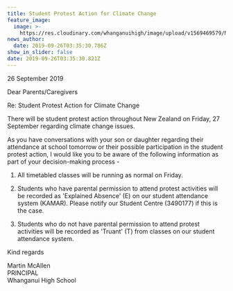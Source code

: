 ```yaml
---
title: Student Protest Action for Climate Change
feature_image:
  image: >-
    https://res.cloudinary.com/whanganuihigh/image/upload/v1569469579/News/Whanganui_High_School_LHead_PDF_Nov_2016_002.jpg
news_author:
  date: 2019-09-26T03:35:30.786Z
show_in_slider: false
date: 2019-09-26T03:35:30.821Z
---
```

26 September 2019


Dear Parents/Caregivers

Re: Student Protest Action for Climate Change

There will be student protest action throughout New Zealand on Friday, 27 September regarding climate change issues.

As you have conversations with your son or daughter regarding their attendance at school tomorrow or their possible participation in the student protest action, I would like you to be aware of the following information as part of your decision-making process - 

1. All timetabled classes will be running as normal on Friday.

2. Students who have parental permission to attend protest activities will be recorded as 'Explained Absence' (E) on our student attendance system (KAMAR). Please notify our Student Centre (3490177) if this is the case.

3. Students who do not have parental permission to attend protest activities will be recorded as 'Truant' (T) from classes on our student attendance system.


Kind regards

Martin McAllen  
PRINCIPAL  
Whanganui High School


